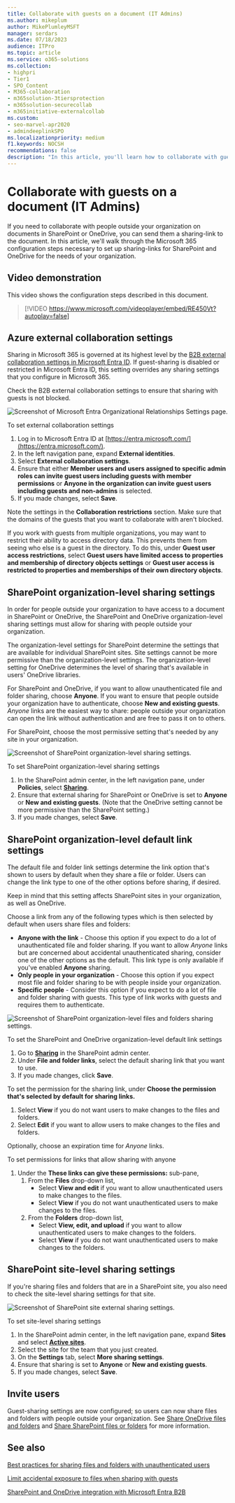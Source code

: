 ```yaml
---
title: Collaborate with guests on a document (IT Admins)
ms.author: mikeplum
author: MikePlumleyMSFT
manager: serdars
ms.date: 07/18/2023
audience: ITPro
ms.topic: article
ms.service: o365-solutions
ms.collection: 
- highpri
- Tier1
- SPO_Content
- M365-collaboration
- m365solution-3tiersprotection
- m365solution-securecollab
- m365initiative-externalcollab
ms.custom: 
- seo-marvel-apr2020
- admindeeplinkSPO
ms.localizationpriority: medium
f1.keywords: NOCSH
recommendations: false
description: "In this article, you'll learn how to collaborate with guests on a document in SharePoint and OneDrive."
---
```


# Collaborate with guests on a document (IT Admins)

If you need to collaborate with people outside your organization on documents in SharePoint or OneDrive, you can send them a sharing-link to the document. In this article, we'll walk through the Microsoft 365 configuration steps necessary to set up sharing-links for SharePoint and OneDrive for the needs of your organization.

## Video demonstration

This video shows the configuration steps described in this document.</br>

> [!VIDEO https://www.microsoft.com/videoplayer/embed/RE450Vt?autoplay=false]

## Azure external collaboration settings

Sharing in Microsoft 365 is governed at its highest level by the [B2B external collaboration settings in Microsoft Entra ID](/azure/active-directory/external-identities/delegate-invitations). If guest-sharing is disabled or restricted in Microsoft Entra ID, this setting overrides any sharing settings that you configure in Microsoft 365.

Check the B2B external collaboration settings to ensure that sharing with guests is not blocked.

![Screenshot of Microsoft Entra Organizational Relationships Settings page.](../media/azure-ad-organizational-relationships-settings.png)

To set external collaboration settings

1. Log in to Microsoft Entra ID at [https://entra.microsoft.com/](https://entra.microsoft.com/).
1. In the left navigation pane, expand **External identities**.
1. Select **External collaboration settings**.
1. Ensure that either **Member users and users assigned to specific admin roles can invite guest users including guests with member permissions** or **Anyone in the organization can invite guest users including guests and non-admins** is selected.
1. If you made changes, select **Save**.

Note the settings in the **Collaboration restrictions** section. Make sure that the domains of the guests that you want to collaborate with aren't blocked.

If you work with guests from multiple organizations, you may want to restrict their ability to access directory data. This prevents them from seeing who else is a guest in the directory. To do this, under **Guest user access restrictions**, select **Guest users have limited access to properties and membership of directory objects settings** or **Guest user access is restricted to properties and memberships of their own directory objects**.

## SharePoint organization-level sharing settings

In order for people outside your organization to have access to a document in SharePoint or OneDrive, the SharePoint and OneDrive organization-level sharing settings must allow for sharing with people outside your organization.

The organization-level settings for SharePoint determine the settings that are available for individual SharePoint sites. Site settings cannot be more permissive than the organization-level settings. The organization-level setting for OneDrive determines the level of sharing that's available in users' OneDrive libraries.

For SharePoint and OneDrive, if you want to allow unauthenticated file and folder sharing, choose **Anyone**. If you want to ensure that people outside your organization have to authenticate, choose **New and existing guests**. *Anyone* links are the easiest way to share: people outside your organization can open the link without authentication and are free to pass it on to others.

For SharePoint, choose the most permissive setting that's needed by any site in your organization.

![Screenshot of SharePoint organization-level sharing settings.](../media/sharepoint-organization-external-sharing-controls.png)


To set SharePoint organization-level sharing settings

1. In the SharePoint admin center, in the left navigation pane, under **Policies**, select <a href="https://go.microsoft.com/fwlink/?linkid=2185222" target="_blank">**Sharing**</a>.
1. Ensure that external sharing for SharePoint or OneDrive is set to **Anyone** or **New and existing guests**. (Note that the OneDrive setting cannot be more permissive than the SharePoint setting.)
1. If you made changes, select **Save**.

## SharePoint organization-level default link settings

The default file and folder link settings determine the link option that's shown to users by default when they share a file or folder. Users can change the link type to one of the other options before sharing, if desired.

Keep in mind that this setting affects SharePoint sites in your organization, as well as OneDrive.

Choose a link from any of the following types which is then selected by default when users share files and folders:

- **Anyone with the link** - Choose this option if you expect to do a lot of unauthenticated file and folder sharing. If you want to allow *Anyone* links but are concerned about accidental unauthenticated sharing, consider one of the other options as the default. This link type is only available if you've enabled **Anyone** sharing.
- **Only people in your organization** - Choose this option if you expect most file and folder sharing to be with people inside your organization.
- **Specific people** - Consider this option if you expect to do a lot of file and folder sharing with guests. This type of link works with guests and requires them to authenticate.
 
![Screenshot of SharePoint organization-level files and folders sharing settings.](../media/sharepoint-organization-files-folders-sharing-settings.png)

To set the SharePoint and OneDrive organization-level default link settings

1. Go to <a href="https://go.microsoft.com/fwlink/?linkid=2185222" target="_blank">**Sharing**</a> in the SharePoint admin center.
1. Under **File and folder links**, select the default sharing link that you want to use.
1. If you made changes, click **Save**.

To set the permission for the sharing link, under **Choose the permission that's selected by default for sharing links.**

1. Select **View** if you do not want users to make changes to the files and folders.
1. Select **Edit** if you want to allow users to make changes to the files and folders.

Optionally, choose an expiration time for *Anyone* links.

To set permissions for links that allow sharing with anyone

1. Under the **These links can give these permissions:** sub-pane, 
    1. From the **Files** drop-down list, 
        - Select **View and edit** if you want to allow unauthenticated users to make changes to the files.
        - Select **View** if you do not want unauthenticated users to make changes to the files.
    2. From the **Folders** drop-down list,
        - Select **View, edit, and upload** if you want to allow unauthenticated users to make changes to the folders.
        - Select **View** if you do not want unauthenticated users to make changes to the folders.

## SharePoint site-level sharing settings

If you're sharing files and folders that are in a SharePoint site, you also need to check the site-level sharing settings for that site.

![Screenshot of SharePoint site external sharing settings.](../media/sharepoint-site-external-sharing-settings.png)

To set site-level sharing settings
1. In the SharePoint admin center, in the left navigation pane, expand **Sites** and select <a href="https://go.microsoft.com/fwlink/?linkid=2185220" target="_blank">**Active sites**</a>.
1. Select the site for the team that you just created.
1. On the **Settings** tab, select **More sharing settings**.
1. Ensure that sharing is set to **Anyone** or **New and existing guests**.
1. If you made changes, select **Save**.

## Invite users

Guest-sharing settings are now configured; so users can now share files and folders with people outside your organization. See [Share OneDrive files and folders](https://support.office.com/article/9fcc2f7d-de0c-4cec-93b0-a82024800c07) and [Share SharePoint files or folders](https://support.office.com/article/1fe37332-0f9a-4719-970e-d2578da4941c) for more information.

## See also

[Best practices for sharing files and folders with unauthenticated users](best-practices-anonymous-sharing.md)

[Limit accidental exposure to files when sharing with guests](share-limit-accidental-exposure.md)

[SharePoint and OneDrive integration with Microsoft Entra B2B](/sharepoint/sharepoint-azureb2b-integration-preview)
